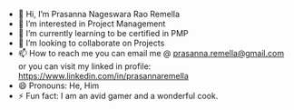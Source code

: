 - 👋 Hi, I’m Prasanna Nageswara Rao Remella
- 👀 I’m interested in Project Management
- 🌱 I’m currently learning to be certified in PMP
- 💞️ I’m looking to collaborate on Projects
- 📫 How to reach me you can email me @ prasanna.remella@gmail.com or you can visit my linked in profile: https://www.linkedin.com/in/prasannaremella 
- 😄 Pronouns: He, Him
- ⚡ Fun fact: I am an avid gamer and a wonderful cook. 

<!---
prasannaremella/prasannaremella is a ✨ special ✨ repository because its `README.md` (this file) appears on your GitHub profile.
You can click the Preview link to take a look at your changes.
--->
